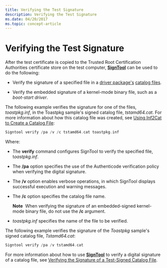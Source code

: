 ```yaml
---
title: Verifying the Test Signature
description: Verifying the Test Signature
ms.date: 04/20/2017
ms.topic: concept-article
---
```


# Verifying the Test Signature


After the test certificate is copied to the Trusted Root Certification Authorities certificate store on the test computer, [**SignTool**](../devtest/signtool.md) can be used to do the following:

-   Verify the signature of a specified file in a [driver package's](driver-packages.md) [catalog files](catalog-files.md).

-   Verify the embedded signature of a kernel-mode binary file, such as a *boot-start driver*.

The following example verifies the signature for one of the files, *toastpkg.inf*, in the Toastpkg sample's signed catalog file, *tstamd64.cat*. For more information about how this catalog file was created, see [Using Inf2Cat to Create a Catalog File](using-inf2cat-to-create-a-catalog-file.md):

```cpp
Signtool verify /pa /v /c tstamd64.cat toastpkg.inf
```

Where:

-   The **verify** command configures SignTool to verify the specified file, t*oastpkg.inf*.

-   The **/pa** option specifies the use of the Authenticode verification policy when verifying the digital signature.

-   The **/v** option enables verbose operations, in which SignTool displays successful execution and warning messages.

-   The **/c** option specifies the catalog file name.

    **Note**  When verifying the signature of an embedded-signed kernel-mode binary file, do not use the **/c** argument.

     

-   *toastpkg.inf* specifies the name of the file to be verified.

The following example verifies the signature of the *Toastpkg* sample's signed catalog file, *Tstamd64.cat*:

```cpp
Signtool verify /pa /v tstamd64.cat
```

For more information about how to use [**SignTool**](../devtest/signtool.md) to verify a digital signature of a catalog file, see [Verifying the Signature of a Test-Signed Catalog File](verifying-the-signature-of-a-test-signed-catalog-file.md).

 

